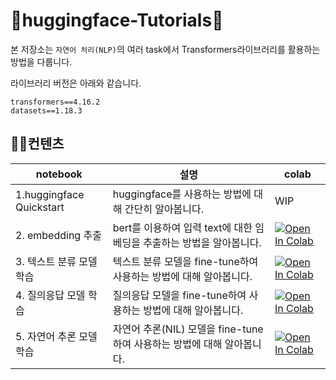 # 🤗huggingface-Tutorials🤗

본 저장소는  `자연어 처리(NLP)`의 여러 task에서 Transformers라이브러리를 활용하는 방법을 다룹니다. 

라이브러리 버전은 아래와 같습니다.
```
transformers==4.16.2
datasets==1.18.3
```

## 👨‍🏫컨텐츠

|notebook|설명|colab|
|---|---|---|
|1.huggingface Quickstart|huggingface를 사용하는 방법에 대해 간단히 알아봅니다.|WIP|
|2. embedding 추출|bert를 이용하여 입력 text에 대한 임베딩을 추출하는 방법을 알아봅니다.|[![Open In Colab](https://colab.research.google.com/assets/colab-badge.svg)](https://colab.research.google.com/drive/1cLusBXHKbCu2y1qA4PN8Gzk03bz2T3m3)|
|3. 텍스트 분류 모델 학습| 텍스트 분류 모델을 fine-tune하여 사용하는 방법에 대해 알아봅니다.|[![Open In Colab](https://colab.research.google.com/assets/colab-badge.svg)](https://colab.research.google.com/drive/1lxZSgcM6KNucwEICQKrLB165U1r3zHHN)|
|4. 질의응답 모델 학습| 질의응답 모델을 fine-tune하여 사용하는 방법에 대해 알아봅니다.|[![Open In Colab](https://colab.research.google.com/assets/colab-badge.svg)](https://colab.research.google.com/drive/19Qd0Wz2HIZtbnOqBRg-aFYoT8s6IPH02)|
|5. 자연어 추론 모델 학습| 자연어 추론(NIL) 모델을 fine-tune하여 사용하는 방법에 대해 알아봅니다.|[![Open In Colab](https://colab.research.google.com/assets/colab-badge.svg)](https://colab.research.google.com/drive/1zaXMZKOlkt-7aEIq5a5lPvhvXSZYTABo)|


